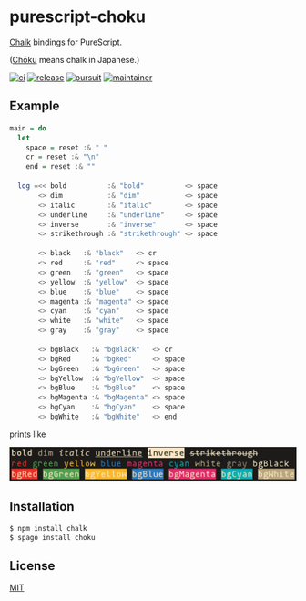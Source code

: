 # purescript-choku

[Chalk](https://github.com/chalk/chalk) bindings for PureScript.

([Chōku][1] means chalk in Japanese.)

[![ci][b1]][b2]
[![release][b3]][b4]
[![pursuit][b5]][b6]
[![maintainer][b7]][b8]

[b1]: https://github.com/m15a/purescript-choku/actions/workflows/ci.yml/badge.svg
[b2]: https://github.com/m15a/purescript-choku/actions/workflows/ci.yml
[b3]: https://img.shields.io/github/release/m15a/purescript-choku.svg
[b4]: https://github.com/m15a/purescript-choku/releases
[b5]: https://pursuit.purescript.org/packages/purescript-choku/badge
[b6]: https://pursuit.purescript.org/packages/purescript-choku
[b7]: https://img.shields.io/badge/maintainer-m15a-teal.svg
[b8]: https://github.com/m15a/

## Example

```purescript
main = do
  let
    space = reset :& " "
    cr = reset :& "\n"
    end = reset :& ""

  log =<< bold          :& "bold"          <> space
       <> dim           :& "dim"           <> space
       <> italic        :& "italic"        <> space
       <> underline     :& "underline"     <> space
       <> inverse       :& "inverse"       <> space
       <> strikethrough :& "strikethrough" <> space

       <> black   :& "black"   <> cr
       <> red     :& "red"     <> space
       <> green   :& "green"   <> space
       <> yellow  :& "yellow"  <> space
       <> blue    :& "blue"    <> space
       <> magenta :& "magenta" <> space
       <> cyan    :& "cyan"    <> space
       <> white   :& "white"   <> space
       <> gray    :& "gray"    <> space

       <> bgBlack   :& "bgBlack"   <> cr
       <> bgRed     :& "bgRed"     <> space
       <> bgGreen   :& "bgGreen"   <> space
       <> bgYellow  :& "bgYellow"  <> space
       <> bgBlue    :& "bgBlue"    <> space
       <> bgMagenta :& "bgMagenta" <> space
       <> bgCyan    :& "bgCyan"    <> space
       <> bgWhite   :& "bgWhite"   <> end
```

prints like

![Example](_assets/example.png)

## Installation

```console
$ npm install chalk
$ spago install choku
```

## License

[MIT](LICENSE)

[1]: https://en.wiktionary.org/wiki/%E3%83%81%E3%83%A7%E3%83%BC%E3%82%AF
